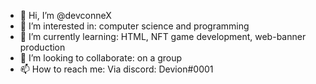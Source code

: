 - 👋 Hi, I’m @devconneX
- 👀 I’m interested in: computer science and programming
- 🌱 I’m currently learning: HTML, NFT game development, web-banner production
- 💞️ I’m looking to collaborate: on a group
- 📫 How to reach me: Via discord: Devion#0001

<!---
devconneX/devconneX is a ✨ special ✨ repository because its `README.md` (this file) appears on your GitHub profile.
You can click the Preview link to take a look at your changes.
--->
